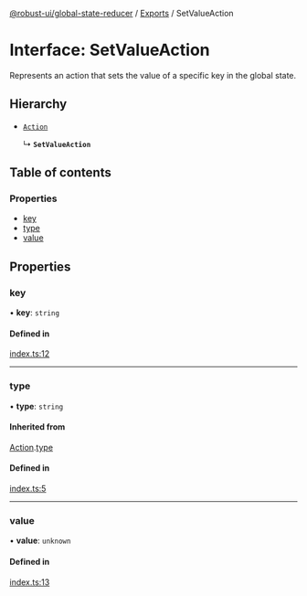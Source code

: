 [@robust-ui/global-state-reducer](../README.md) / [Exports](../modules.md) / SetValueAction

# Interface: SetValueAction

Represents an action that sets the value of a specific key in the global state.

## Hierarchy

- [`Action`](Action.md)

  ↳ **`SetValueAction`**

## Table of contents

### Properties

- [key](SetValueAction.md#key)
- [type](SetValueAction.md#type)
- [value](SetValueAction.md#value)

## Properties

### key

• **key**: `string`

#### Defined in

[index.ts:12](https://github.com/nahuelRosas/robust-ui/blob/4beab69/packages/reducer/global-state-reducer/src/index.ts#L12)

___

### type

• **type**: `string`

#### Inherited from

[Action](Action.md).[type](Action.md#type)

#### Defined in

[index.ts:5](https://github.com/nahuelRosas/robust-ui/blob/4beab69/packages/reducer/global-state-reducer/src/index.ts#L5)

___

### value

• **value**: `unknown`

#### Defined in

[index.ts:13](https://github.com/nahuelRosas/robust-ui/blob/4beab69/packages/reducer/global-state-reducer/src/index.ts#L13)
